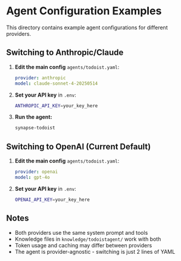 # Agent Configuration Examples

This directory contains example agent configurations for different providers.

## Switching to Anthropic/Claude

1. **Edit the main config** `agents/todoist.yaml`:
   ```yaml
   provider: anthropic
   model: claude-sonnet-4-20250514
   ```

2. **Set your API key** in `.env`:
   ```bash
   ANTHROPIC_API_KEY=your_key_here
   ```

3. **Run the agent:**
   ```bash
   synapse-todoist
   ```

## Switching to OpenAI (Current Default)

1. **Edit the main config** `agents/todoist.yaml`:
   ```yaml
   provider: openai
   model: gpt-4o
   ```

2. **Set your API key** in `.env`:
   ```bash
   OPENAI_API_KEY=your_key_here
   ```

## Notes

- Both providers use the same system prompt and tools
- Knowledge files in `knowledge/todoistagent/` work with both
- Token usage and caching may differ between providers
- The agent is provider-agnostic - switching is just 2 lines of YAML
